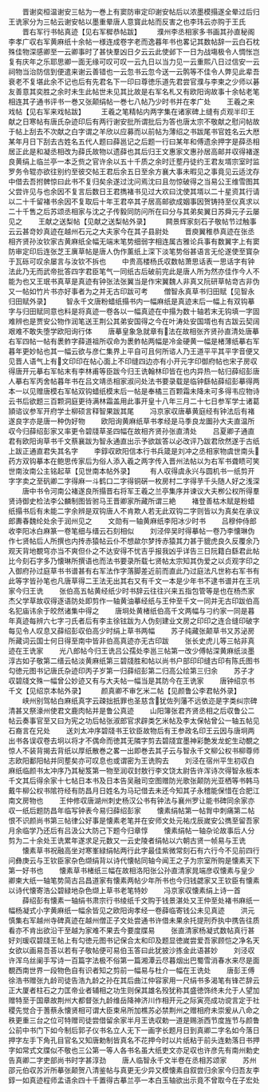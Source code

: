 <!-- { "loadSidebar": true } -->
　　晋谢奕桓温谢安三帖为一巻上有窦防审定印谢安帖后以浓墨模搨遂全晕过后归王诜家分为三帖云谢安帖以墨重晕唐人意寳此帖而反害之也李玮云亦购于王氏
　　晋右军行书帖真迹【见右军穉恭帖跋】
　　濮州李丞相家多书画其孙直秘阁李孝广収右军黄麻纸十余帖一様连成卷字老而逸暮年书也畧记其数帖辞一云白石枕殊佳物深感卿至一云卿事时了甚快羣凶日夕云云此使邺下一日为战塲极令人惆怅岂复有庆年之乐耶思卿一面无缘可叹可叹一云九日以当力见一云重熙八日过信安一云祠物当治防信到便遣来谢云善错也一云忽书云忽今送一云鹘等不佳令人弊见此辈吾衰老不复堪此余不记也后有先君名下一印曰尊徳乐道先君尝官濮与李柬之少师以碁友善意其奕胜之余时未生此帖世未见其比故是右军名札又有欧阳询故事十余帖老笔相连其子通书评书一巻又张颠绢帖一巻七八帖乃少时书并在孝广处
　　王羲之来戏帖【见右军来戏帖跋】
　　王羲之笔精帖内两字集在诸家碑上缝有贞观半印王献之日寒帖有唐氏杂迹印后有两行谢安批所谓批后为答也唐太宗不敬献之慰问帖故于帖上刮去不次献之白字谓之羊欣以应募而以前帖为薄绍之书跋尾书官姓名云大厯某年月日下刮去古姓名五代人题曰薛邕记之后题一行曰某年和傅遗余押字是薛丞相居正此是和凝丞相改为薛氏故物以遗薛也其后归王文惠家文惠孙居高邮并収得褚遂良黄绢上临兰亭一本乏赀之官许余以五十千质之余时迁塟丹徒约王君友壻宗室时监罗务令辊亦欲往别约至彼交帖王君后余五日至余方襄大事未暇见之事竟见云适沈存中借去吾拊髀惊曰此书不复归矣余遂过沈问焉沈曰且勿惊破得之当易公王维雪图其父尝许见与也余因不复言后数日王君擕褚书见过大欢曰沈使其壻以二十星资其行请以二十千留褚书余因不复取后十年王君卒其子居高邮欲成姻事因贺铸持至仪真求以二十千售之后苏颂丞相家与沈之子传毅同防问所在曰分与其弟矣翼日苏舜元子云屡见之
　　王献之送梨帖【见献之送梨帖外录】
　　闗景辉家刻石子敬帖节过触事云云甚竒妙真迹在越州石元之大夫家今在其子县尉处
　　晋庾翼稚恭真迹在张丞相齐贤孙汝钦家古黄麻纸全幅无端末笔势细弱字相连属古雅论兵事有数翼字上有窦防审定印后连张芝王廙草帖是唐人伪作薰纸上深下淡笔势俗甚语言无伦遂使至寳杂于瓦砾可叹余屡言与汝钦不拆也
　　中贵高楼杨氏収数帖萧思话表一思话字有钟法此乃无而武帝批答四字君臣笔气一同纸古后破前完此是唐人所为然亦佳作今人不能为也又王珉书真草是真迹有钟张法张翼当是作宋翼魏人非真又阮研草帖竒古非伪又一帖如竹片书亦好事者为之并无古印跋可考
　　僧智永真草书归田赋【见智永归田赋外录】
　　智永千文唐粉蜡纸搨书内一幅麻纸是真迹末后一幅上有双钩摹字与归田赋同意也料是将真迹一卷各以一幅真迹在中搨为数十轴若末无钩填一字固难辨也是贾安公物作润笔送王荆公其弟安国得之今在叶涛处安国壻也有古跋云契阔艰难不敢失堕学欧阳询行体
　　唐摹皇象急就章有法在故相张齐贤孙直清处唐摹右军四帖一帖有褁鲊字薛道祖所収命为褁鲊帖两幅是冷金硬黄一幅是楮薄纸摹右军暮年更妙帖也其一幅云欲与彦仁集界上平自可且何所谘人乃王道平平其平字音便又见晋人语气上有文印印在帖心面上不印缝四边亦有小开元字印御府帖也宋子房収得唐开元摹右军帖末有李林甫等臣跋今归王诜翰林印皆在也内异热一帖归薛绍彭唐人摹右军丙舍帖暮年书在吕文靖丞相家淑问处法书要录载是临钟繇帖薛绍彭摹得两本一以见赠唐模右军帖双钩蜡纸模末后一帖是奉橘三百颗霜未降未可多得韦应物诗云书后欲题三百颗洞庭更待满林霜盖用此事开皇十八年三月二十七日参军学士诸葛頴谘议参军开府学士柳硕言释智果跋其尾
　　冯京家収唐摹黄庭经有钟法后有褚遂良字亦是唐一种伪好物
　　欧阳询黄麻纸草书孝经是马季良龙圗孙大夫直温所収今归薛绍彭家又率更令碧牋草圣四幅在故相齐贤孙张直清处
　　吕夏卿子通直君有欧阳询草书千文蔡襄跋为智永通直出示予欲跋答以必改评乃跋君欣然遂于古纸上跋正通直君失其名字
　　李錞収欧阳信本行书兵箴是刘冲之丞相家物虞世南头药方双钩摹本在鲍思传家后为俗人添入羲之两字传入晋州法帖以为右军书聋瞆可笑世南汝南公主铭起草【见世南本帖外录】
　　有人収得虞永兴与圆机书一纸剪开字字卖之至矾卿二字得麻一斗鹤口二字得铜硏一枚房村二字得芋千头随人好之浅深
　　唐中书令河南公褚遂良所搨晋右将军王羲之兰亭集序并谏议大夫栁公权所得羣贤诗御史检法李公麟制图皆驸马王晋卿家所藏所谓三絶
　　褚登善枯木赋是粉蜡纸搨书后有未能二字余辨是双钩唐人不肯欺人若无此双钩二字则皆以为真矣在承议郎夀春魏纶处余于润州见之
　　文勋有一轴黄麻纸李阳冰少时书
　　吕穆仲侍郎收李阳冰白麻篆一卷笔细与缙云石刻相似
　　刘泾倅吴时得摹帖一卷乃李懐琳伪作七贤帖后人所撰也内抟赤猿帖云仆不想歘尔梦抟赤猿其力甚于貔虎良久反覆余乃观天背地覩穹亦当不爽但仆之不达安得不忧吉乎报我凶乎详告三日阮籍白繇君此帖比今刻石字多乃懐琳所撰语也而法书要录所载七贤帖太宗知其伪爱之以贞观字印之入御府孙过庭草书书谱甚有右军法作字落脚差近前而直此乃过庭法凡世称右军书有此等字皆孙笔也凡唐草得二王法无出其右又有千文一本是少年书不逮书谱并在王巩家今归王诜
　　张伯高五帖黄经纸少时书辞云往往兴来五指包管等是也在杨杰家杰父学草故収得逐语防处即剪作一轴黄油摹经纸与王仲至千文一同并无古印跋伯高名犯庙讳余于皎然诸集中得之
　　唐坰处黄楮纸伯高千文两幅与刁约家一同是暮年真迹每辨六七字刁氏者后有李主徐铉跋为人伪刻建业文房之印印之连合缝印破字每见令人叹息又薛绍彭収伯高少时绢上草书两幅
　　苏子纯藏张颠草书又苏泌房所藏词云国士何日得至南中皆非伯高真迹亦无古印跋
　　张长史虎儿等三帖非真迹在王诜家
　　光八郎帖今归王诜吕公孺处李邕三帖第一改少傅帖深黄麻纸淡墨淳古如子敬第二缙云帖淡黄麻纸第三碧牋胜和帖以尚书户部印印缝古印有陈氏图书勾徳元图书记唐氏杂迹印丙子岁第一归薛绍彭第二归高公绘第三归余
　　苏子才収碧牋文殊一幅曾公妙迹又有与大夫帖一幅当是其防今在王诜家
　　唐钟绍京书千文【见绍京本帖外录】
　　颜真卿不审乞米二帖【见颜鲁公李君帖外录】
　　峡州别驾帖白麻纸真字云疎拙扺罪也圣慈含犹佐列藩不远依迩是字类纠宗碑清甚又祭濠州使君文鹿肉帖并是鲁公真迹
　　山阳簿张君齐贤丞相之后収鲁公二帖云奏事官至又曰为宪之功后帖张淑郎官求辟类乞米帖及李太保帖曾公一轴五帖见石裔言在兄处
　　送刘太冲序碧牋书王钦臣故物后有王参政名印王云因与唐坰两出书各误収卷去坰以将才不偶命而徳其无隣字剪去碧牋宜墨神彩艶发龙蛇生动覩之惊人不装背揭去背纸以厚纸散巻之畧一出即巻去其子云与智永千文柳公权书柳尊师志欧阳鄱阳帖并同塟矣亦可叹息也或谓密为王诜购去
　　刘泾在宿州平生初収白麻纸临颜书太冲序乃其秘笈第一物至润収封敖行李文饶太尉告许浑诗次得智永板本千文其后得余家十七帖日本书及日本告吴融司空图赠防光歌张颠防光亚栖等书韩马戴牛柳公权书隂符经有防昌月日姓名为马玘借去未还今知其子永稽能保惜在合肥江南文房物也
　　王仲修収唐湖州刺史杨汉公书有钟法与襄州罗让能书碑同余家亦収一纸后题防昌年临写钟表今易归薛绍彭家
　　懐素绢帖第一帖胷中刺痛第二帖恨不识颜尚书第三帖律公好事是懐素老笔并在安师文处元祐戊辰嵗安公擕至留吾家月余临学乃还后有吕汲公大防己下题今归章惇
　　懐素绢帖一轴杂论故事后人分剪为二十余处王诜累年遂求足元数又一云史陵者绢帖以六朝古贤一帧易与王诜
　　懐素草书祝融高坐对寒峯緑绢帖两行此字最佳紫微常刻石有六行今不见前四行问彝庚云与王钦臣家杂色缬绢背以诗代懐帖同轴今闻王之子为宗室所购是懐素天下第一好书也
　　懐素草书楮纸三幅在故相洛阳张公孙直清家晁端彦収懐素与皇少卿柬大纸一轴笔势简古吕昌道家有懐素两帖少年所书也今归钱勰家又王钦臣有懐素以诗代懐寄浩公碧緑地杂色缬上草书老笔特妙
　　冯京家収懐素绢上诗一首
　　薛绍彭有懐素一轴绢书肃宗行书绫纸千文购于钱景湛处又王仲至处褚书麻纸一幅杨凝式小字黄麻纸一幅余皆见之欧阳询孝经一卷薛临寄钱公未见真迹
　　洪元慎集右军越州寺碑真迹在越州僧正子文处尝通书许借未果余托提刑乔执中携告往质看亦不肯出欲沿干至越为家难不果去今要度牒易
　　张直清家杨凝式数帖真行甚好刘瑗収碧牋王帖上有勾徳元图书记保合太和印及题显徳嵗尝爱吾家顾恺之净名天女欲以画易吾荅以若有子敬帖便可易伯玉答曰此犹披沙拣金此语甚妙
　　刘泾収许浑乌丝阑手写诗一百篇字法极不俗第一篇湘潭云尽暮烟出巴蜀雪消春水来尽是面覩西南世界一段物色自有识者知之剪前一幅易与杜介一幅在王诜处
　　唐彭王傅徐浩书赠张九龄司徒告浩九龄之孙在其后曲江仲容家用一尺绢书多渴笔有锋芒辞云正大厦者柱石之力匡帝业者辅相之功生则保其雄名殁犹称其盛徳饰终未允于人望加赠特至于国章故荆州大都督张九龄维岳降神济川作相开元之际寅亮成功谠言定于社稷先觉合于蓍蔡永懐贤相可谓大臣束帛所加樵苏必禁荆州之赠相府未崇爰从八命之秩更重三台之位可特赠司徒尝借留余家半月王诜収勅一道是赐浙西节度旌节与颜鲁公前中书门下如今制后郭子仪书名立人无下一画字长题月日到真卿二字名如今落日押字左手下角孔目官名又知唐勅制皆真名不花押今时以片纸粘于前头连勅落日书押字如常式文牒似不敬也三公第一等人各书名虽大纸吏文亦足収也许彦先有南州勅史告真卿二字吏部尚书时字甚淳劲
　　唐人临智永千文半卷在丞相苏颂家
　　苏州邵元伯収苏沂所摹张颠贺八清鉴帖与真更无少异又模懐素自叙尝归余家今归吾友李錞一如真迹程师孟语余四十千置得古摹兰亭一本白玉轴欲出示竟不曾取今在子宏处
